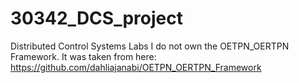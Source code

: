 # 30342_DCS_project
Distributed Control Systems Labs
I do not own the OETPN_OERTPN Framework. It was taken from here: 
https://github.com/dahliajanabi/OETPN_OERTPN_Framework
